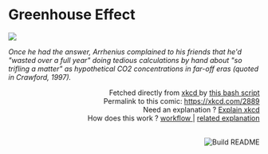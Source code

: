 # <b>Greenhouse Effect</b>

[![](https://imgs.xkcd.com/comics/greenhouse_effect.png)](https://xkcd.com/2889)

<i>Once he had the answer, Arrhenius complained to his friends that he&#39;d &quot;wasted over a full year&quot; doing tedious calculations by hand about &quot;so trifling a matter&quot; as hypothetical CO2 concentrations in far-off eras (quoted in Crawford, 1997).</i>

<div align="right">
  Fetched directly from
  <a href="https://xkcd.com">
    xkcd
  </a>
  by
  <a href="https://github.com/Vanille-N/Vanille-N/blob/master/fetch">
    this bash script
  </a>
</div>
<div align="right">
  Permalink to this comic:
  <a href="https://xkcd.com/2889">
    https://xkcd.com/2889
  </a>
</div>
<div align="right">
  Need an explanation ?
  <a href="https://www.explainxkcd.com/wiki/index.php/2889">
    Explain xkcd
  </a>
</div>
<div align="right">
  How does this work ?
  <a href="https://github.com/Vanille-N/Vanille-N/blob/master/.github/workflows/build.yml">
    workflow
  </a>
  |
  <a href="https://simonwillison.net/2020/Jul/10/self-updating-profile-readme/">
    related explanation
  </a>
</div><br>

<a href="https://github.com/Vanille-N/Vanille-N/actions"><img src="https://github.com/Vanille-N/Vanille-N/workflows/Build%20README/badge.svg" align="right" alt="Build README"></a>
